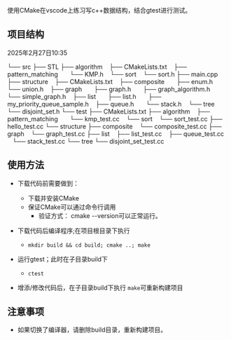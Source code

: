 使用CMake在vscode上练习写c++数据结构，结合gtest进行测试。

## 项目结构

2025年2月27日10:35

└── src
    ├── STL
    ├── algorithm
        ├── CMakeLists.txt
        ├── pattern_matching
            └── KMP.h
        └── sort
            └── sort.h
    ├── main.cpp
    ├── structure
        ├── CMakeLists.txt
        ├── composite
            ├── enum.h
            └── union.h
        ├── graph
            ├── graph.h
            ├── graph_algorithm.h
            └── simple_graph.h
        ├── list
            ├── list.h
            ├── my_priority_queue_sample.h
            ├── queue.h
            └── stack.h
        └── tree
            └── disjoint_set.h
    └── test
        ├── CMakeLists.txt
        ├── algorithm
            ├── pattern_matching
                └── kmp_test.cc
            └── sort
                └── sort_test.cc
        ├── hello_test.cc
        └── structure
            ├── composite
                └── composite_test.cc
            ├── graph
                └── graph_test.cc
            ├── list
                ├── list_test.cc
                ├── queue_test.cc
                └── stack_test.cc
            └── tree
                └── disjoint_set_test.cc

## 使用方法

- 下载代码前需要做到：

  - 下载并安装CMake
  - 保证CMake可以通过命令行调用
    - 验证方式： cmake --version可以正常运行。
- 下载代码后编译程序;在项目根目录下执行

  - ``mkdir build && cd build; cmake ..; make``
- 运行gtest；此时在子目录build下

  - `ctest`
- 增添/修改代码后，在子目录build下执行 `make`可重新构建项目

## 注意事项

- 如果切换了编译器，请删除build目录，重新构建项目。
